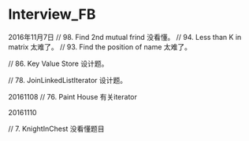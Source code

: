 # Interview_FB


2016年11月7日
// 98. Find 2nd mutual frind 没看懂。
// 94. Less than K in matrix 太难了。
// 93. Find the position of name 太难了。

// 86. Key Value Store 	设计题。

// 78. JoinLinkedListIterator 设计题。

20161108
// 76. Paint House 	有关iterator

20161110

// 7. KnightInChest 	没看懂题目
